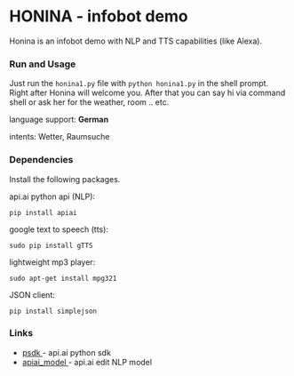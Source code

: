 # HONINA - infobot demo
Honina is an infobot demo with NLP and TTS capabilities (like Alexa).

### Run and Usage
Just run the ```honina1.py``` file with ```python honina1.py``` in the shell prompt. Right after Honina will welcome you. After that you can say hi via command shell or ask her for the weather, room .. etc. 

language support: **German**

intents: Wetter, Raumsuche

### Dependencies
Install the following packages.

api.ai python api (NLP):
```
pip install apiai
```
google text to speech (tts):
```
sudo pip install gTTS
```
lightweight mp3 player:
```
sudo apt-get install mpg321
```
JSON client:
```
pip install simplejson
```

### Links
* [psdk ](https://github.com/api-ai/api-ai-python) - api.ai python sdk
* [apiai_model ](https://console.api.ai/) - api.ai edit NLP model
